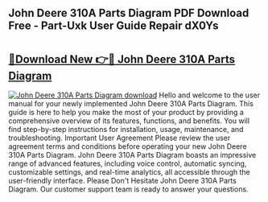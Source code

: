 ## John Deere 310A Parts Diagram PDF Download Free - Part-Uxk User Guide Repair dX0Ys

# <h2><a href="http://dfkmpg.blite.top/?on=John+Deere+310A+Parts+Diagram">🔗Download New 👉🔴 John Deere 310A Parts Diagram</a></h2>

[![John Deere 310A Parts Diagram download](https://i.imgur.com/lujVjoI.png)](http://dfkmpg.blite.top/?on=John+Deere+310A+Parts+Diagram)
Hello and welcome to the user manual for your newly implemented John Deere 310A Parts Diagram. This guide is here to help you make the most of your product by providing a comprehensive overview of its features, functions, and benefits. You will find step-by-step instructions for installation, usage, maintenance, and troubleshooting. Important User Agreement Please review the user agreement terms and conditions before operating your new John Deere 310A Parts Diagram. John Deere 310A Parts Diagram boasts an impressive range of advanced features, including voice control, automatic syncing, customizable settings, and real-time analytics, all accessible through the user-friendly interface. Please Don't Hesitate John Deere 310A Parts Diagram. Our customer support team is ready to answer your questions.
